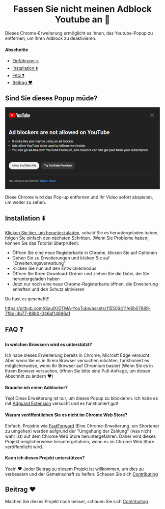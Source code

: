 <h1 align='center'>Fassen Sie nicht meinen Adblock Youtube an 🚫</h1>

Dieses Chrome-Erweiterung ermöglicht es Ihnen, das Youtube-Popup zu entfernen, um Ihren Adblock zu deaktivieren.

#### Abschnitte
- [Einführung ⭐](https://github.com/iSaulX/DTMA-YouTube#do-you-get-tired-of-this-popup-)
- [Installation ⬇️](https://github.com/iSaulX/DTMA-YouTube#installation-%EF%B8%8F-)
- [FAQ ❓](https://github.com/iSaulX/DTMA-YouTube/edit/main/README.md#faq-)
- [Beitrag ❤️](https://github.com/iSaulX/DTMA-YouTube/edit/main/README.md#contributing-this-project-%EF%B8%8F)

<h2 >Sind Sie dieses Popup müde? </h2>
<img src='/images/popUp.png'>

Diese Chrome wird das Pop-up entfernen und Ihr Video sofort abspielen, um weiter zu sehen.

<h2>Installation ⬇️ </h2>

[Klicken Sie hier, um herunterzuladen](https://github.com/iSaulX/DTMA-YouTube/releases/download/v1.2/source.v1.2.zip), sobald Sie es heruntergeladen haben, folgen Sie einfach den nächsten Schritten. (Wenn Sie Probleme haben, können Sie das Tutorial überprüfen):

- Öffnen Sie eine neue Registerkarte in Chrome, klicken Sie auf Optionen
- Gehen Sie zu Erweiterungen und klicken Sie auf "Erweiterungsverwaltung"
- Klicken Sie nun auf den Entwicklermodus
- Öffnen Sie Ihren Download-Ordner und ziehen Sie die Datei, die Sie heruntergeladen haben
- Jetzt nur noch eine neue Chrome-Registerkarte öffnen, die Erweiterung anheften und den Schutz aktivieren

Du hast es geschafft!!

https://github.com/iSaulX/DTMA-YouTube/assets/115506411/e6b07689-7f8d-4b77-88b0-046af14866a1

## FAQ ❓

#### In welchen Browsern wird es unterstützt?
Ich habe dieses Erweiterung bereits in Chrome, Microsft Edge versucht. Aber wenn Sie es in Ihrem Browser versuchen möchten, funktioniert es möglicherweise, wenn Ihr Browser auf Chromium basiert (Wenn Sie es in Ihrem Browser versuchen, öffnen Sie bitte eine Pull-Anfrage, um diesen Abschnitt zu ändern ❤️)

#### Brauche ich einen Adblocker?
Yep! Diese Erweiterung ist nur, um dieses Popup zu blockieren. Ich habe es mit [Adguard Extension](https://adguard.com/es/welcome.html) versucht und es funktioniert gut!

#### Warum veröffentlichen Sie es nicht im Chrome Web Store?
Einfach, Projekte wie [FastForward](https://github.com/FastForwardTeam/FastForward) (Eine Chrome-Erweiterung, um Shortener zu umgehen) werden aufgrund der "Umgehung der Zahlung" (was nicht wahr ist) auf dem Chrome Web Store heruntergefahren. Daher wird dieses Projekt möglicherweise heruntergefahren, wenn es im Chrome Web Store veröffentlicht wird.

#### Kann ich dieses Projekt unterstützen?

Yeah! ❤️ Jeder Beitrag zu diesem Projekt ist willkommen, um dies zu verbessern und der Gemeinschaft zu helfen. Schauen Sie sich [Contributing](https://github.com/iSaulX/DTMA-YouTube/blob/main/CONTRIBUTING.md)

## Beitrag ❤️

Machen Sie dieses Projekt noch besser, schauen Sie sich [Contributing](https://github.com/iSaulX/DTMA-YouTube/blob/main/CONTRIBUTING.md)